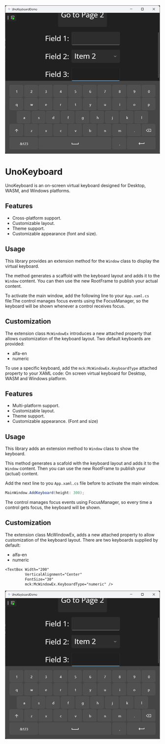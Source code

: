 ![UnoKeyboardDark](UnoKeyboardDark.png)
# UnoKeyboard

UnoKeyboard is an on-screen virtual keyboard designed for Desktop, WASM, and Windows platforms.

## Features

- Cross-platform support.
- Customizable layout.
- Theme support.
- Customizable appearance (font and size).

## Usage

This library provides an extension method for the `Window` class to display the virtual keyboard. 

The method generates a scaffold with the keyboard layout and adds it to the `Window` content. You can then use the new RootFrame to publish your actual content.

To activate the main window, add the following line to your `App.xaml.cs` file:The control manages focus events using the FocusManager, so the keyboard will be shown whenever a control receives focus.

## Customization

The extension class `McWindowEx` introduces a new attached property that allows customization of the keyboard layout. Two default keyboards are provided:

- alfa-en
- numeric

To use a specific keyboard, add the `mck:McWindowEx.KeyboardType` attached property to your XAML code:
On screen virtual keyboard for Desktop, WASM and Windows platform.

## Features

- Multi-platform support.
- Customizable layout.
- Theme support.
- Customizable appearance. (Font and size)

## Usage

This library adds an extension method to `Window` class to show the keyboard. 

This method generates a scafold with the keyboard layout and adds it to the `Window` content. Then you can use the new RootFrame to publish your (actual) content.

Add the next line to you `App.xaml.cs` file before to activate the main window.

```csharp
MainWindow.AddKeyboard(height: 300);
```

The control manages focus events using FocusManager, so every time a control gets focus, the keyboard will be shown.

## Customization

The extension class McWindowEx, adds a new attached property to allow customization of the keyboard layout. There are two keyboards supplied by default:

- alfa-en
- numeric

```xaml
<TextBox Width="200"
         VerticalAlignment="Center"
         FontSize="30"
         mck:McWindowEx.KeyboardType="numeric" />
```

![UnoKeyboardDark](UnoKeyboardDark.png)